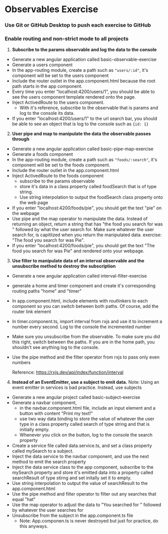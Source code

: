 # Observables Exercise
### Use Git or GitHub Desktop to push each exercise to GitHub
### Enable routing and non-strict mode to all projects

1. **Subscribe to the params observable and log the data to the console**
- Generate a new angular application called basic-observable-exercise
- Generate a users component
- In the app-routing module, create a path such as ```"users/:id"```, it's component will be set to the users component
- Include the router outlet in the app.component.html because the root path starts in the app component.
- Every time you enter "localhost:4200/users/1", you should be able to see the users component template rendered onto the page. 
- Inject ActivedRoute to the users component.
    - With it's reference, subscribe to the observable that is params and log to the console its data.
- If you enter "localhost:4200/users/1" to the url search bar, you should be able to see an object that is log to the console such as ```{id: 1}```

2. **User pipe and map to manipulate the data the observable passes through**
- Generate a new angular application called basic-pipe-map-exercise
- Generate a foods component
- In the app-routing module, create a path such as ```"foods/:search"```, it's component will be set to the foods component.
- Include the router outlet in the app.component.html
- Inject ActivedRoute to the foods component
  - subscribe to the params observable
  - store it's data in a class property called foodSearch that is of type string.
  - Use string interpolation to output the foodSearch class property onto the web page
- If you enter "localhost:4200/foods/pie", you should get the text "pie" on the webpage
- Use pipe and the map operator to manipulate the data. Instead of returning an object, return a string that has "the food you search for was " followed by what the user search for. Make sure whatever the user search for, is capitlized when you return the manipulated data. exercise: "The food you search for was Pie".
- If you enter "localhost:4200/foods/pie", you should get the text "The food you search for was Pie" and rendered onto your webpage.

3. **Use filter to manipulate data of an interval observable and the unsubscribe method to destroy the subscription**
- Generate a new angular application called interval-filter-exercise
- generate a home and timer component and create it's corresponding routing paths "home" and "timer"
- In app.component.html, include elements with routlinkers to each component so you can switch between both paths. Of course, add the router link element 
- In timer.component.ts, import interval from rxjs and use it to increment a number every second. Log to the console the incremented number
- Make sure you unsubscribe from the observable. To make sure you did this right, switch between the paths. If you are in the home path, you shouldn't see anything log to the console.
- Use the pipe method and the filter operator from rxjs to pass only even numbers

    Reference: https://rxjs.dev/api/index/function/interval

4. **Instead of an EventEmitter, use a subject to emit data.**
Note: Using an event emitter in services is bad practice. Instead, use subjects
- Generate a new angular project called basic-subject-exercise
- Generate a navbar component, 
  - in the navbar.component.html file, include an input element and a button with content "Print my text!"
  - use two way data binding to store the value of whatever the user type in a class property called search of type string and that is initially empty.
  - Whenever you click on the button, log to the console the search property
- Create a service file called data.service.ts, and set a class property called mySearch to a subject.
- Inject the data service to the navbar component, and use the next method to emit the search property
- Inject the data service class to the app component, subscribe to the mySearch property and store it's emitted data into a property called searchResult of type stirng and set initally set it to empty. 
- Use string interpolation to output the value of searchResult to the app.component.html
- Use the pipe method and filter operator to filter out any searches that equal "hat"
- Use the map operator to adjust the data to "You searched for " followed by whatever the user searches for
- Unsubscribe from the subject in the app.component.ts file
    - Note: App.componen.ts is never destroyed but just for practice, do this anyways.